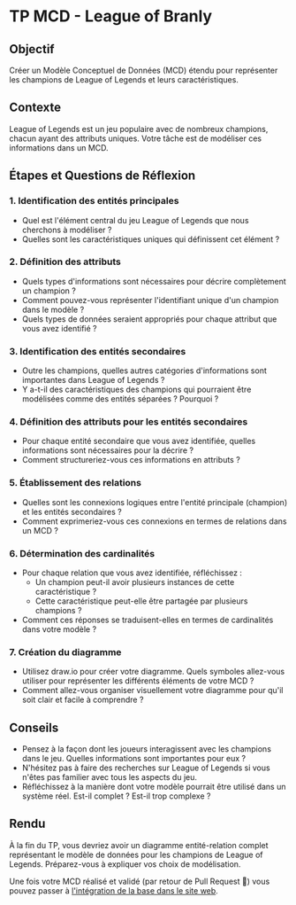 # TP MCD - League of Branly

## Objectif
Créer un Modèle Conceptuel de Données (MCD) étendu pour représenter les champions de League of Legends et leurs caractéristiques.

## Contexte
League of Legends est un jeu populaire avec de nombreux champions, chacun ayant des attributs uniques. Votre tâche est de modéliser ces informations dans un MCD.

## Étapes et Questions de Réflexion

### 1. Identification des entités principales
- Quel est l'élément central du jeu League of Legends que nous cherchons à modéliser ?
- Quelles sont les caractéristiques uniques qui définissent cet élément ?

### 2. Définition des attributs
- Quels types d'informations sont nécessaires pour décrire complètement un champion ?
- Comment pouvez-vous représenter l'identifiant unique d'un champion dans le modèle ?
- Quels types de données seraient appropriés pour chaque attribut que vous avez identifié ?

### 3. Identification des entités secondaires
- Outre les champions, quelles autres catégories d'informations sont importantes dans League of Legends ?
- Y a-t-il des caractéristiques des champions qui pourraient être modélisées comme des entités séparées ? Pourquoi ?

### 4. Définition des attributs pour les entités secondaires
- Pour chaque entité secondaire que vous avez identifiée, quelles informations sont nécessaires pour la décrire ?
- Comment structureriez-vous ces informations en attributs ?

### 5. Établissement des relations
- Quelles sont les connexions logiques entre l'entité principale (champion) et les entités secondaires ?
- Comment exprimeriez-vous ces connexions en termes de relations dans un MCD ?

### 6. Détermination des cardinalités
- Pour chaque relation que vous avez identifiée, réfléchissez :
  - Un champion peut-il avoir plusieurs instances de cette caractéristique ?
  - Cette caractéristique peut-elle être partagée par plusieurs champions ?
- Comment ces réponses se traduisent-elles en termes de cardinalités dans votre modèle ?

### 7. Création du diagramme
- Utilisez draw.io pour créer votre diagramme. Quels symboles allez-vous utiliser pour représenter les différents éléments de votre MCD ?
- Comment allez-vous organiser visuellement votre diagramme pour qu'il soit clair et facile à comprendre ?

## Conseils
- Pensez à la façon dont les joueurs interagissent avec les champions dans le jeu. Quelles informations sont importantes pour eux ?
- N'hésitez pas à faire des recherches sur League of Legends si vous n'êtes pas familier avec tous les aspects du jeu.
- Réfléchissez à la manière dont votre modèle pourrait être utilisé dans un système réel. Est-il complet ? Est-il trop complexe ?

## Rendu
À la fin du TP, vous devriez avoir un diagramme entité-relation complet représentant le modèle de données pour les champions de League of Legends. Préparez-vous à expliquer vos choix de modélisation.

Une fois votre MCD réalisé et validé (par retour de Pull Request 👀) vous pouvez passer à [l'intégration de la base dans le site web](TP_integration_MCD.md).
